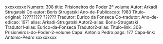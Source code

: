 xxxxxxxxx
Numero: 308
title: Prisioneiros do Poder 2º volume
Autor: Arkadi Strugatski
Co-autor: Boris Strugatski
Ano-de-Publicacao: 1983
Titulo-original: ????????? ??????
Tradutor: Eurico da Fonseca
Co-tradutor: 
Ano-de-edicao: 1971
alias: Arkadi-Strugatski
Autor2-alias: Boris-Strugatski
Tradutor1-alias: Eurico-da-Fonseca
Tradutor2-alias: 
Titulo-link: 308-Prisioneiros-do-Poder-2-volume
Capa: António Pedro
pags: 177
Capa-link: Antonio-Pedro
xxxxxxxxx